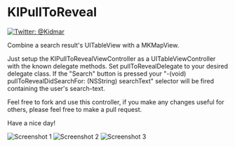 # KIPullToReveal

[![Twitter: @Kidmar](https://img.shields.io/badge/contact-@Kidmar-blue.svg?style=flat)](https://twitter.com/Kidmar)

Combine a search result's UITableView with a MKMapView.

Just setup the KIPullToRevealViewController as a UITableViewController with the known delegate methods.
Set pullToRevealDelegate to your desired delegate class. If the "Search" button is pressed your "-(void) pullToRevealDidSearchFor: (NSString) searchText" selector will be fired containing
the user's search-text.

Feel free to fork and use this controller, if you make any changes useful for others, please feel free to make a pull request.

Have a nice day!

![Screenshot 1](https://github.com/kimar/kimar.github.io/blob/master/screenshots/kipulltoreveal/1.png)
![Screenshot 2](https://github.com/kimar/kimar.github.io/blob/master/screenshots/kipulltoreveal/2.png)
![Screenshot 3](https://github.com/kimar/kimar.github.io/blob/master/screenshots/kipulltoreveal/3.png)
